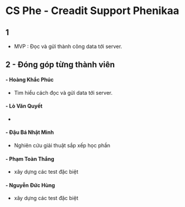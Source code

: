 # CS Phe - Creadit Support Phenikaa

## 1
- MVP : Đọc và gửi thành công data tới server.

## 2 - Đóng góp từng thành viên

#### - Hoàng Khắc Phúc
- Tìm hiểu cách đọc và gửi data tới server.

#### - Lò Văn Quyết
- 

#### - Đậu Bá Nhật Minh
- Nghiên cứu giải thuật sắp xếp học phần

#### - Phạm Toàn Thắng
- xây dựng các test đặc biệt

#### - Nguyễn Đức Hùng
- xây dựng các test đặc biệt



